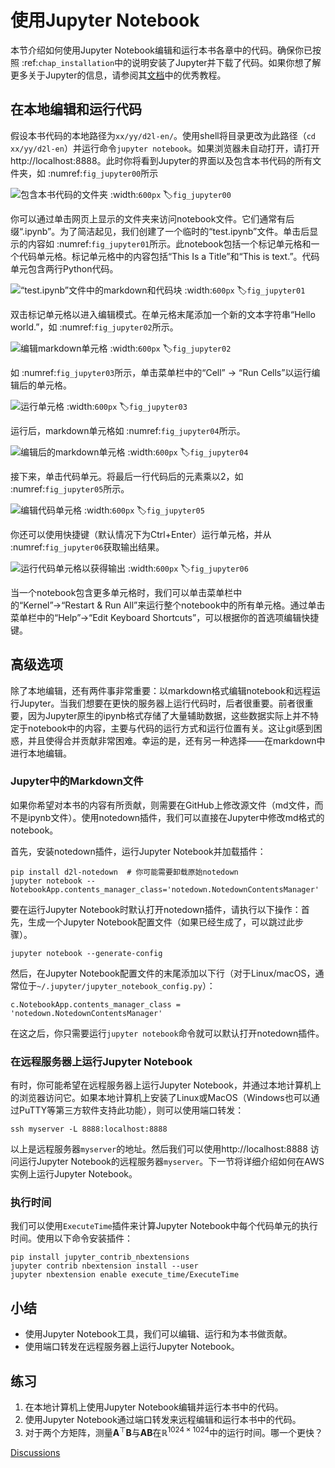 # 使用Jupyter Notebook

本节介绍如何使用Jupyter Notebook编辑和运行本书各章中的代码。确保你已按照 :ref:`chap_installation`中的说明安装了Jupyter并下载了代码。如果你想了解更多关于Jupyter的信息，请参阅其[文档](https://jupyter.readthedocs.io/en/latest/)中的优秀教程。 

## 在本地编辑和运行代码

假设本书代码的本地路径为`xx/yy/d2l-en/`。使用shell将目录更改为此路径（`cd xx/yy/d2l-en`）并运行命令`jupyter notebook`。如果浏览器未自动打开，请打开http://localhost:8888。此时你将看到Jupyter的界面以及包含本书代码的所有文件夹，如 :numref:`fig_jupyter00`所示

![包含本书代码的文件夹](jupyter00.png)
:width:`600px`
:label:`fig_jupyter00`

你可以通过单击网页上显示的文件夹来访问notebook文件。它们通常有后缀“.ipynb”。为了简洁起见，我们创建了一个临时的“test.ipynb”文件。单击后显示的内容如 :numref:`fig_jupyter01`所示。此notebook包括一个标记单元格和一个代码单元格。标记单元格中的内容包括“This Is a Title”和“This is text.”。代码单元包含两行Python代码。 

![“test.ipynb”文件中的markdown和代码块](jupyter01.png)
:width:`600px`
:label:`fig_jupyter01`

双击标记单元格以进入编辑模式。在单元格末尾添加一个新的文本字符串“Hello world.”，如 :numref:`fig_jupyter02`所示。 

![编辑markdown单元格](jupyter02.png)
:width:`600px`
:label:`fig_jupyter02`

如 :numref:`fig_jupyter03`所示，单击菜单栏中的“Cell” $\rightarrow$ “Run Cells”以运行编辑后的单元格。 

![运行单元格](jupyter03.png)
:width:`600px`
:label:`fig_jupyter03`

运行后，markdown单元格如 :numref:`fig_jupyter04`所示。 

![编辑后的markdown单元格](jupyter04.png)
:width:`600px`
:label:`fig_jupyter04`

接下来，单击代码单元。将最后一行代码后的元素乘以2，如 :numref:`fig_jupyter05`所示。 

![编辑代码单元格](jupyter05.png)
:width:`600px`
:label:`fig_jupyter05`

你还可以使用快捷键（默认情况下为Ctrl+Enter）运行单元格，并从 :numref:`fig_jupyter06`获取输出结果。 

![运行代码单元格以获得输出](jupyter06.png)
:width:`600px`
:label:`fig_jupyter06`

当一个notebook包含更多单元格时，我们可以单击菜单栏中的“Kernel”$\rightarrow$“Restart & Run All”来运行整个notebook中的所有单元格。通过单击菜单栏中的“Help”$\rightarrow$“Edit Keyboard Shortcuts”，可以根据你的首选项编辑快捷键。 

## 高级选项

除了本地编辑，还有两件事非常重要：以markdown格式编辑notebook和远程运行Jupyter。当我们想要在更快的服务器上运行代码时，后者很重要。前者很重要，因为Jupyter原生的ipynb格式存储了大量辅助数据，这些数据实际上并不特定于notebook中的内容，主要与代码的运行方式和运行位置有关。这让git感到困惑，并且使得合并贡献非常困难。幸运的是，还有另一种选择——在markdown中进行本地编辑。 

### Jupyter中的Markdown文件

如果你希望对本书的内容有所贡献，则需要在GitHub上修改源文件（md文件，而不是ipynb文件）。使用notedown插件，我们可以直接在Jupyter中修改md格式的notebook。 

首先，安装notedown插件，运行Jupyter Notebook并加载插件：

```
pip install d2l-notedown  # 你可能需要卸载原始notedown
jupyter notebook --NotebookApp.contents_manager_class='notedown.NotedownContentsManager'
```

要在运行Jupyter Notebook时默认打开notedown插件，请执行以下操作：首先，生成一个Jupyter Notebook配置文件（如果已经生成了，可以跳过此步骤）。

```
jupyter notebook --generate-config
```

然后，在Jupyter Notebook配置文件的末尾添加以下行（对于Linux/macOS，通常位于`~/.jupyter/jupyter_notebook_config.py`）：

```
c.NotebookApp.contents_manager_class = 'notedown.NotedownContentsManager'
```

在这之后，你只需要运行`jupyter notebook`命令就可以默认打开notedown插件。 

### 在远程服务器上运行Jupyter Notebook

有时，你可能希望在远程服务器上运行Jupyter Notebook，并通过本地计算机上的浏览器访问它。如果本地计算机上安装了Linux或MacOS（Windows也可以通过PuTTY等第三方软件支持此功能），则可以使用端口转发：

```
ssh myserver -L 8888:localhost:8888
```

以上是远程服务器`myserver`的地址。然后我们可以使用http://localhost:8888 访问运行Jupyter Notebook的远程服务器`myserver`。下一节将详细介绍如何在AWS实例上运行Jupyter Notebook。 

### 执行时间

我们可以使用`ExecuteTime`插件来计算Jupyter Notebook中每个代码单元的执行时间。使用以下命令安装插件：

```
pip install jupyter_contrib_nbextensions
jupyter contrib nbextension install --user
jupyter nbextension enable execute_time/ExecuteTime
```

## 小结

* 使用Jupyter Notebook工具，我们可以编辑、运行和为本书做贡献。
* 使用端口转发在远程服务器上运行Jupyter Notebook。

## 练习

1. 在本地计算机上使用Jupyter Notebook编辑并运行本书中的代码。
1. 使用Jupyter Notebook通过端口转发来远程编辑和运行本书中的代码。
1. 对于两个方矩阵，测量$\mathbf{A}^\top \mathbf{B}$与$\mathbf{A} \mathbf{B}$在$\mathbb{R}^{1024 \times 1024}$中的运行时间。哪一个更快？

[Discussions](https://discuss.d2l.ai/t/5731)
